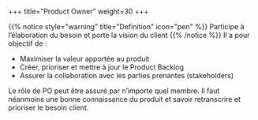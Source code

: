 +++
title="Product Owner"
weight=30
+++

{{% notice style="warning" title="Definition" icon="pen" %}}
Participe à l’élaboration du besoin et porte la vision du client
{{% /notice %}}
Il a pour objectif de :
- Maximiser la valeur apportée au produit
- Créer, prioriser et mettre à jour le Product Backlog
- Assurer la collaboration avec les parties prenantes (stakeholders)

Le rôle de PO peut être assuré par n’importe quel membre. Il faut néanmoins une bonne
connaissance du produit et savoir retranscrire et prioriser le besoin client.